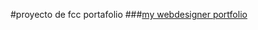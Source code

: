 #proyecto de fcc portafolio 
###[my webdesigner portfolio](https://ch4rli3gg.github.io/personal-portfolio-project/)